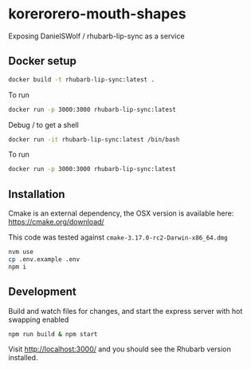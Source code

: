 # korerorero-mouth-shapes

Exposing DanielSWolf / rhubarb-lip-sync as a service

## Docker setup

```bash
docker build -t rhubarb-lip-sync:latest .
```

To run

```bash
docker run -p 3000:3000 rhubarb-lip-sync:latest
```

Debug / to get a shell

```bash
docker run -it rhubarb-lip-sync:latest /bin/bash
```

To run

```bash
docker run -p 3000:3000 rhubarb-lip-sync:latest
```

## Installation

Cmake is an external dependency, the OSX version is available here: <https://cmake.org/download/>

This code was tested against `cmake-3.17.0-rc2-Darwin-x86_64.dmg`

```bash
nvm use
cp .env.example .env
npm i
```

## Development

Build and watch files for changes, and start the express server with hot swapping enabled

```bash
npm run build & npm start
```

Visit <http://localhost:3000/> and you should see the Rhubarb version installed.
